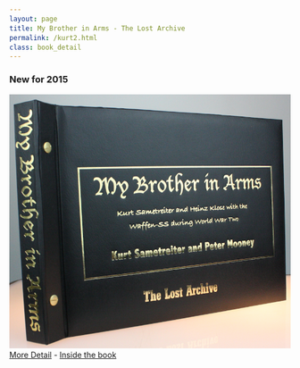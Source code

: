 ```yaml
---
layout: page
title: My Brother in Arms - The Lost Archive
permalink: /kurt2.html
class: book_detail
---
```


<h3>New for 2015</h3>
<a href="./kurt_detail2.html"><img src="./assets/book2_front_page.png"/></a><br />
<a href="./kurt_detail2.html" class="underline">More Detail</a> - <a class="underline" href="./kurt_inside2.html">Inside the book</a>
